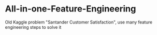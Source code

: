 # All-in-one-Feature-Engineering
Old Kaggle problem "Santander Customer Satisfaction", use many feature engineering steps to solve it
